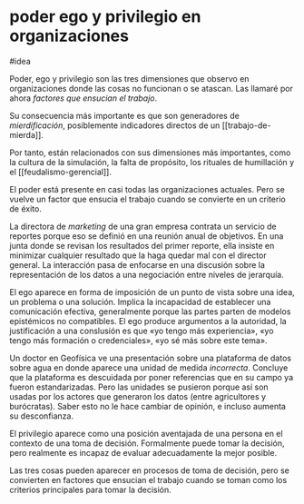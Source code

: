 # poder ego y privilegio en organizaciones
#idea

Poder, ego y privilegio son las tres dimensiones que observo en organizaciones donde las cosas no funcionan o se atascan. Las llamaré por ahora *factores que ensucian el trabajo*.

Su consecuencia más importante es que son generadores de *mierdificación*, posiblemente indicadores directos de un [[trabajo-de-mierda]].

Por tanto, están relacionados con sus dimensiones más importantes, como la cultura de la simulación, la falta de propósito, los rituales de humillación y el [[feudalismo-gerencial]].

El poder está presente en casi todas las organizaciones actuales. Pero se vuelve un factor que ensucia el trabajo cuando se convierte en un criterio de éxito.

La directora de *marketing* de una gran empresa contrata un servicio de reportes porque eso se definió en una reunión anual de objetivos. En una junta donde se revisan los resultados del primer reporte, ella insiste en minimizar cualquier resultado que la haga quedar mal con el director general. La interacción pasa de enfocarse en una discusión sobre la representación de los datos a una negociación entre niveles de jerarquía.

El ego aparece en forma de imposición de un punto de vista sobre una idea, un problema o una solución. Implica la incapacidad de establecer una comunicación efectiva, generalmente porque las partes parten de modelos epistémicos no compatibles. El ego produce argumentos a la autoridad, la justificación a una conslusión es que «yo tengo más experiencia», «yo tengo más formación o credenciales», «yo sé más sobre este tema».

Un doctor en Geofísica ve una presentación sobre una plataforma de datos sobre agua en donde aparece una unidad de medida *incorrecta*. Concluye que la plataforma es descuidada por poner referencias que en su campo ya fueron estandarizadas. Pero las unidades se pusieron porque así son usadas por los actores que generaron los datos (entre agricultores y burócratas). Saber esto no le hace cambiar de opinión, e incluso aumenta su desconfianza.

El privilegio aparece como una posición aventajada de una persona en el contexto de una toma de decisión. Formalmente puede tomar la decisión, pero realmente es incapaz de evaluar adecuadamente la mejor posible.

Las tres cosas pueden aparecer en procesos de toma de decisión, pero se convierten en factores que ensucian el trabajo cuando se toman como los criterios principales para tomar la decisión.
